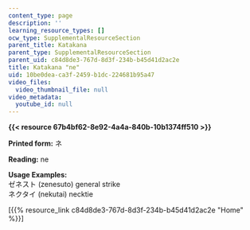 ```yaml
---
content_type: page
description: ''
learning_resource_types: []
ocw_type: SupplementalResourceSection
parent_title: Katakana
parent_type: SupplementalResourceSection
parent_uid: c84d8de3-767d-8d3f-234b-b45d41d2ac2e
title: Katakana "ne"
uid: 10be0dea-ca3f-2459-b1dc-224681b95a47
video_files:
  video_thumbnail_file: null
video_metadata:
  youtube_id: null
---
```


**{{< resource 67b4bf62-8e92-4a4a-840b-10b1374ff510 >}}**

**Printed form:** ネ

**Reading:** ne

**Usage Examples:**  
ゼネスト (zenesuto) general strike  
ネクタイ (nekutai) necktie

\[{{% resource_link c84d8de3-767d-8d3f-234b-b45d41d2ac2e "Home" %}}\]